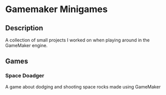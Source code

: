 # Gamemaker Minigames
## Description
A collection of small projects I worked on when playing around in the GameMaker engine.

## Games
### Space Doadger
A game about dodging and shooting space rocks made using GameMaker
